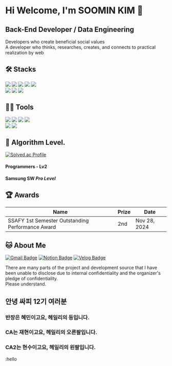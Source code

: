 # Hi Welcome, I'm SOOMIN KIM 👋

## Back-End Developer / Data Engineering
Developers who create beneficial social values   
A developer who thinks, researches, creates, and connects to practical realization by web


## 🛠️ Stacks

<img src="https://img.shields.io/badge/Java-F89820?style=flat-square&logo=Java&logoColor=white"/> <img src="https://img.shields.io/badge/Python-3766AB?style=flat-square&logo=Python&logoColor=white"/> <img src="https://img.shields.io/badge/JavaScript-F7DF1E?style=flat-square&logo=JavaScript&logoColor=white"/> <img src="https://img.shields.io/badge/C-A8B9CC?style=flat-square&logo=C&logoColor=white"/> <img src="https://img.shields.io/badge/R-00599C?style=flat-square&logo=R&logoColor=white"/> <br/>
<img src="https://img.shields.io/badge/Spring-8BC34A?style=flat-square&logo=Spring&logoColor=white"/> <img src="https://img.shields.io/badge/Vue.js-4FC08D?style=flat-square&logo=Vue.js&logoColor=white"/> <img src="https://img.shields.io/badge/MySQL-4479A1?style=flat-square&logo=MySQL&logoColor=white"/> 

## 💪🏼 Tools 

<img src="https://img.shields.io/badge/IntelliJ IDEA-E91E63?style=flat-square&logo=IntelliJ IDEA&logoColor=white"/> <img src="https://img.shields.io/badge/Eclipse IDE-2C2255?style=flat-square&logo=Eclipse IDE&logoColor=white"/> <img src="https://img.shields.io/badge/VisualStudioCode-007ACC?style=flat-square&logo=Visual Studio Code&logoColor=white"/> <img src="https://img.shields.io/badge/Google Colab-44A833?style=flat-square&logo=Google Colab&logoColor=white"/> <br/>
<img src="https://img.shields.io/badge/GitHub-181717?style=flat-square&logo=GitHub&logoColor=white"/> <img src="https://img.shields.io/badge/GitLab-FF7043?style=flat-square&logo=GitLab&logoColor=white"/>

## 🏅 Algorithm Level. 

[![Solved.ac Profile](http://mazassumnida.wtf/api/v2/generate_badge?boj=kate010117)](https://solved.ac/kate010117/)
#### Programmers - Lv2
#### Samsung SW *Pro Level*


## 🏆 Awards
|Name|Prize|Date|
|------|---|---|
|SSAFY 1st Semester Outstanding Performance Award|2nd|Nov 28, 2024|

## 🐱 About Me

[![Gmail Badge](https://img.shields.io/badge/Gmail-d14836?style=flat-square&logo=Gmail&logoColor=white&link=mailto:kate010117@gmail.com)](kate010117@gmail.com)
  [![Notion Badge](https://img.shields.io/badge/Notion-000000?style=flat-square&logo=Notion&logoColor=white&link=https://joyous-pansy-314.notion.site/1612a809df194bb892e7dc0f4947c300)](https://joyous-pansy-314.notion.site/1612a809df194bb892e7dc0f4947c300)
  [![Velog Badge](https://img.shields.io/badge/Velog-20C997?style=flat-square&logo=Velog&logoColor=white&link=https://velog.io/@kate010117)](https://velog.io/@kate010117)

There are many parts of the project and development source that I have been unable to disclose due to internal confidentiality and the organizer's pledge of confidentiality.  
Please understand.

## 안녕 싸피 12기 여러분
### 반장은 혜민이고요, 헤일리의 등입니다.
### CA는 재현이고요, 헤일리의 오른팔입니다.
### CA2는 현수이고요, 헤일리의 왼팔입니다.
:hello
